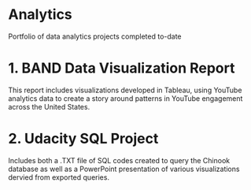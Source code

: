 # Analytics
Portfolio of data analytics projects completed to-date

# 1. BAND Data Visualization Report
This report includes visualizations developed in Tableau, using YouTube analytics data to create a story around patterns in YouTube engagement across the United States. 

# 2. Udacity SQL Project
Includes both a .TXT file of SQL codes created to query the Chinook database as well as a PowerPoint presentation of various visualizations dervied from exported queries.
